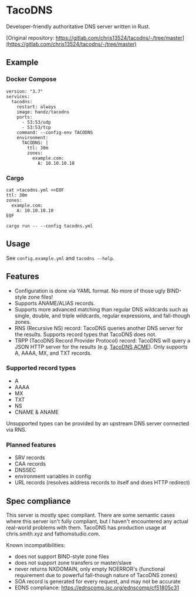 # TacoDNS

Developer-friendly authoritative DNS server written in Rust.

[Original repository: https://gitlab.com/chris13524/tacodns/-/tree/master](https://gitlab.com/chris13524/tacodns/-/tree/master)

## Example

### Docker Compose

```
version: "3.7"
services:
  tacodns:
    restart: always
    image: handz/tacodns
    ports:
      - 53:53/udp
      - 53:53/tcp
    command: --config-env TACODNS
    environment:
      TACODNS: |
        ttl: 30m
        zones:
          example.com:
            A: 10.10.10.10
```

### Cargo

```
cat >tacodns.yml <<EOF
ttl: 30m
zones:
  example.com:
    A: 10.10.10.10
EOF

cargo run -- --config tacodns.yml
```

## Usage

See `config.example.yml` and `tacodns --help`.

## Features

  - Configuration is done via YAML format. No more of those ugly
    BIND-style zone files!
  - Supports ANAME/ALIAS records.
  - Supports more advanced matching than regular DNS wildcards such as
    single, double, and triple wildcards, regular expressions, and
    fall-though zones.
  - RNS (Recursive NS) record: TacoDNS queries another DNS server for
    the results. Supports record types that TacoDNS does not.
  - TRPP (TacoDNS Record Provider Protocol) record: TacoDNS will query
    a JSON HTTP server for the results
    (e.g. [TacoDNS ACME](https://gitlab.com/chris13524/tacodns-acme)).
    Only supports A, AAAA, MX, and TXT records.

### Supported record types

  - A
  - AAAA
  - MX
  - TXT
  - NS
  - CNAME & ANAME

Unsupported types can be provided by an upstream DNS server connected via RNS.

### Planned features

  - SRV records
  - CAA records
  - DNSSEC
  - environment variables in config
  - URL records (resolves address records to itself and does HTTP redirect)

## Spec compliance

This server is mostly spec compliant. There are some semantic cases
where this server isn't fully compliant, but I haven't encountered any
actual real-world problems with them. TacoDNS has production usage at
chris.smith.xyz and fathomstudio.com.

Known incompatibilities:

  - does not support BIND-style zone files
  - does not support zone transfers or master/slave
  - never returns NXDOMAIN, only empty NOERROR's (functional requirement
    due to powerful fall-though nature of TacoDNS zones)
  - SOA record is generated for every request, and may not be accurate
  - EDNS compliance: https://ednscomp.isc.org/ednscomp/cf51805c31
